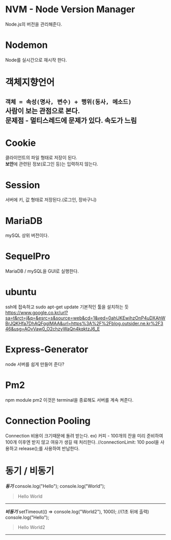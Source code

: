 
NVM - Node Version Manager
===
Node.js의 버전을 관리해준다.

Nodemon
===
Node를 실시간으로 재시작 한다.



객체지향언어
===
`객체 = 속성(명사, 변수) + 행위(동사, 메소드)`<br/>
사람이 보는 관점으로 본다.<br/>
문제점 - 멀티스레드에 문제가 있다. 속도가 느림
---

Cookie
===
클라이언트의 파일 형태로 저장이 된다. <br/>
**보안**에 관련된 정보(로그인 등)는 입력하지 않는다. 

Session
===
서버에 키, 값 형태로 저장된다.(로그인, 장바구니)

MariaDB
===
mySQL 상위 버전이다.

SequelPro
===
MariaDB / mySQL을 GUI로 실행한다.

ubuntu
===
ssh에 접속하고 
sudo apt-get update 기본적인 툴을 설치하는 듯
https://www.google.co.kr/url?sa=t&rct=j&q=&esrc=s&source=web&cd=1&ved=0ahUKEwihzOnP4uDXAhWBrJQKHfa7DhAQFgglMAA&url=https%3A%2F%2Fblog.outsider.ne.kr%2F346&usg=AOvVaw0_O2chzyWaQn4kqktzJ6_E

Express-Generator
===
node 서버를 쉽게 만들어 준다?

Pm2
===
npm module pm2 이것은 terminal을 종료해도 서버를 계속 켜준다.

Connection Pooling
===
Connection 비용이 크기때문에 돌려 받는다.
ex) 커피 - 100개의 잔을 미리 준비하여 100개 이후엔 받지 않고 여유가 생길 때 처리한다. 
//connectionLimit: 100
pool을 사용하고 release();를 사용하여 반납한다.

동기 / 비동기
===
***동기***
console.log("Hello");
console.log("World");
> Hello World
---
***비동기***
setTimeout(() => console.log("World2"), 1000); //(1초 뒤에 출력)
console.log("Hello");
> Hello World2
---